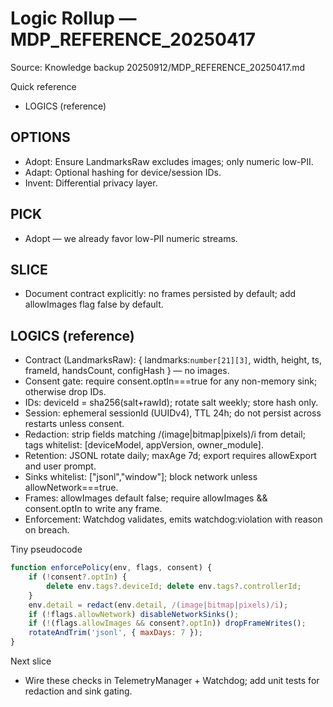 <!--
STIGMERGY REVIEW HEADER
Status: Pending verification
Review started: 2025-09-16T19:48-06:00
Expires: 2025-09-23T19:48-06:00 (auto-expire after 7 days)

Checklist:
- [ ] Re-evaluate this artifact against current Hexagonal goals
- [ ] Validate references against knowledge manifests
- [ ] Log decisions in TODO_2025-09-16.md
-->

# Logic Rollup — MDP_REFERENCE_20250417

Source: Knowledge backup 20250912/MDP_REFERENCE_20250417.md

Quick reference

- LOGICS (reference)

## OPTIONS

- Adopt: Ensure LandmarksRaw excludes images; only numeric low-PII.
- Adapt: Optional hashing for device/session IDs.
- Invent: Differential privacy layer.

## PICK

- Adopt — we already favor low-PII numeric streams.

## SLICE

- Document contract explicitly: no frames persisted by default; add allowImages flag false by default.

## LOGICS (reference)

- Contract (LandmarksRaw): { landmarks:`number[21][3]`, width, height, ts, frameId, handsCount, configHash } — no images.
- Consent gate: require consent.optIn===true for any non-memory sink; otherwise drop IDs.
- IDs: deviceId = sha256(salt+rawId); rotate salt weekly; store hash only.
- Session: ephemeral sessionId (UUIDv4), TTL 24h; do not persist across restarts unless consent.
- Redaction: strip fields matching /(image|bitmap|pixels)/i from detail; tags whitelist: [deviceModel, appVersion, owner_module].
- Retention: JSONL rotate daily; maxAge 7d; export requires allowExport and user prompt.
- Sinks whitelist: ["jsonl","window"]; block network unless allowNetwork===true.
- Frames: allowImages default false; require allowImages && consent.optIn to write any frame.
- Enforcement: Watchdog validates, emits watchdog:violation with reason on breach.

Tiny pseudocode

```js
function enforcePolicy(env, flags, consent) {
	if (!consent?.optIn) {
		delete env.tags?.deviceId; delete env.tags?.controllerId;
	}
	env.detail = redact(env.detail, /(image|bitmap|pixels)/i);
	if (!flags.allowNetwork) disableNetworkSinks();
	if (!(flags.allowImages && consent?.optIn)) dropFrameWrites();
	rotateAndTrim('jsonl', { maxDays: 7 });
}
```

Next slice

- Wire these checks in TelemetryManager + Watchdog; add unit tests for redaction and sink gating.
